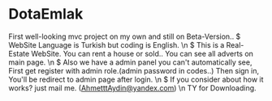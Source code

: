 # DotaEmlak
First well-looking mvc project on my own and still on Beta-Version..
$ WebSite Language is Turkish but coding is English. \n
$ This is a Real-Estate WebSite. You can rent a house or sold.. You can see all adverts on main page. \n
$ Also we have a admin panel you can't automatically see,
  First get register with admin role.(admin password in codes..) Then sign in, You'll be redirect to admin page after login. \n
$ If you consider about how it works? just mail me. (AhmetttAydin@yandex.com) \n
TY for Downloading. 
